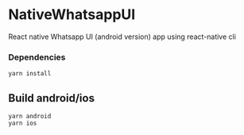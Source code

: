 # NativeWhatsappUI

React native Whatsapp UI (android version) app using react-native cli

### Dependencies

```
yarn install
```

## Build android/ios

```
yarn android
yarn ios
```
